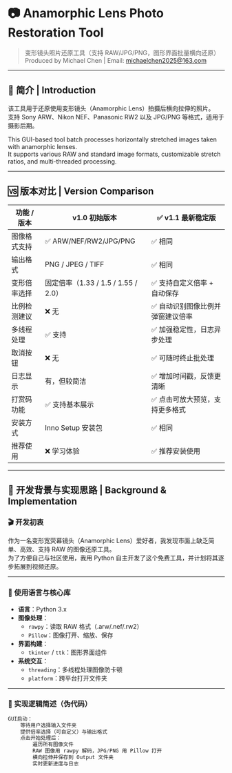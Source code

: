 # 📷 Anamorphic Lens Photo Restoration Tool  
> 变形镜头照片还原工具（支持 RAW/JPG/PNG，图形界面批量横向还原）  
> Produced by Michael Chen | Email: michaelchen2025@163.com

---

## 🧩 简介 | Introduction

该工具用于还原使用变形镜头（Anamorphic Lens）拍摄后横向拉伸的照片。  
支持 Sony ARW、Nikon NEF、Panasonic RW2 以及 JPG/PNG 等格式，适用于摄影后期。

This GUI-based tool batch processes horizontally stretched images taken with anamorphic lenses.  
It supports various RAW and standard image formats, customizable stretch ratios, and multi-threaded processing.

---

## 🆚 版本对比 | Version Comparison

| 功能 / 版本                | v1.0 初始版本                             | ✅ v1.1 最新稳定版                         |
|----------------------------|------------------------------------------|------------------------------------------|
| 图像格式支持               | ✅ ARW/NEF/RW2/JPG/PNG                    | ✅ 相同                                  |
| 输出格式                   | PNG / JPEG / TIFF                        | ✅ 相同                                  |
| 变形倍率选择               | 固定倍率（1.33 / 1.5 / 1.55 / 2.0）      | ✅ 支持自定义倍率 + 自动保存             |
| 比例检测建议               | ❌ 无                                     | ✅ 自动识别图像比例并弹窗建议倍率        |
| 多线程处理                 | ✅ 支持                                   | ✅ 加强稳定性，日志异步处理              |
| 取消按钮                   | ❌ 无                                     | ✅ 可随时终止批处理                      |
| 日志显示                   | 有，但较简洁                             | ✅ 增加时间戳，反馈更清晰                |
| 打赏码功能                 | ✅ 支持基本展示                           | ✅ 点击可放大预览，支持更多格式          |
| 安装方式                   | Inno Setup 安装包                        | ✅ 相同                                  |
| 推荐使用                   | ❌ 学习体验                               | ✅ 推荐安装使用                         |

---

## 🧠 开发背景与实现思路 | Background & Implementation

### 🎬 开发初衷

作为一名变形宽荧幕镜头（Anamorphic Lens）爱好者，我发现市面上缺乏简单、高效、支持 RAW 的图像还原工具。  
为了方便自己与社区使用，我用 Python 自主开发了这个免费工具，并计划将其逐步拓展到视频还原。

---

### 🧰 使用语言与核心库

- **语言**：Python 3.x
- **图像处理**：
  - `rawpy`：读取 RAW 格式（.arw/.nef/.rw2）
  - `Pillow`：图像打开、缩放、保存
- **界面构建**：
  - `tkinter` / `ttk`：图形界面组件
- **系统交互**：
  - `threading`：多线程处理图像防卡顿
  - `platform`：跨平台打开文件夹

---

### 🧩 实现逻辑简述（伪代码）

```python
GUI启动：
    等待用户选择输入文件夹
    提供倍率选择（可自定义）与输出格式
    点击开始处理后：
        遍历所有图像文件
        RAW 图像用 rawpy 解码，JPG/PNG 用 Pillow 打开
        横向拉伸并保存到 Output 文件夹
        实时更新进度与日志
